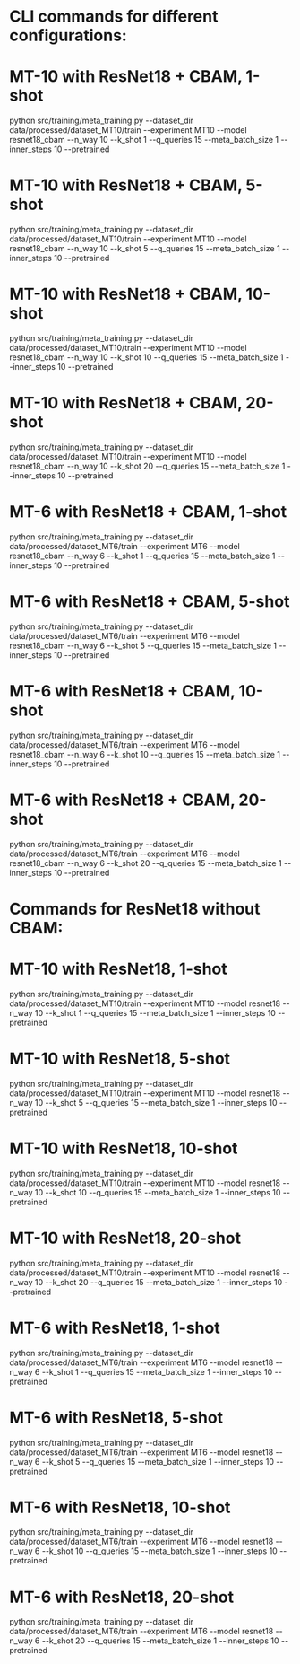# CLI commands for different configurations:

# MT-10 with ResNet18 + CBAM, 1-shot
python src/training/meta_training.py --dataset_dir data/processed/dataset_MT10/train --experiment MT10 --model resnet18_cbam --n_way 10 --k_shot 1 --q_queries 15 --meta_batch_size 1 --inner_steps 10 --pretrained

# MT-10 with ResNet18 + CBAM, 5-shot
python src/training/meta_training.py --dataset_dir data/processed/dataset_MT10/train --experiment MT10 --model resnet18_cbam --n_way 10 --k_shot 5 --q_queries 15 --meta_batch_size 1 --inner_steps 10 --pretrained

# MT-10 with ResNet18 + CBAM, 10-shot
python src/training/meta_training.py --dataset_dir data/processed/dataset_MT10/train --experiment MT10 --model resnet18_cbam --n_way 10 --k_shot 10 --q_queries 15 --meta_batch_size 1 --inner_steps 10 --pretrained

# MT-10 with ResNet18 + CBAM, 20-shot
python src/training/meta_training.py --dataset_dir data/processed/dataset_MT10/train --experiment MT10 --model resnet18_cbam --n_way 10 --k_shot 20 --q_queries 15 --meta_batch_size 1 --inner_steps 10 --pretrained

# MT-6 with ResNet18 + CBAM, 1-shot
python src/training/meta_training.py --dataset_dir data/processed/dataset_MT6/train --experiment MT6 --model resnet18_cbam --n_way 6 --k_shot 1 --q_queries 15 --meta_batch_size 1 --inner_steps 10 --pretrained

# MT-6 with ResNet18 + CBAM, 5-shot
python src/training/meta_training.py --dataset_dir data/processed/dataset_MT6/train --experiment MT6 --model resnet18_cbam --n_way 6 --k_shot 5 --q_queries 15 --meta_batch_size 1 --inner_steps 10 --pretrained

# MT-6 with ResNet18 + CBAM, 10-shot
python src/training/meta_training.py --dataset_dir data/processed/dataset_MT6/train --experiment MT6 --model resnet18_cbam --n_way 6 --k_shot 10 --q_queries 15 --meta_batch_size 1 --inner_steps 10 --pretrained

# MT-6 with ResNet18 + CBAM, 20-shot
python src/training/meta_training.py --dataset_dir data/processed/dataset_MT6/train --experiment MT6 --model resnet18_cbam --n_way 6 --k_shot 20 --q_queries 15 --meta_batch_size 1 --inner_steps 10 --pretrained

# Commands for ResNet18 without CBAM:

# MT-10 with ResNet18, 1-shot
python src/training/meta_training.py --dataset_dir data/processed/dataset_MT10/train --experiment MT10 --model resnet18 --n_way 10 --k_shot 1 --q_queries 15 --meta_batch_size 1 --inner_steps 10 --pretrained

# MT-10 with ResNet18, 5-shot
python src/training/meta_training.py --dataset_dir data/processed/dataset_MT10/train --experiment MT10 --model resnet18 --n_way 10 --k_shot 5 --q_queries 15 --meta_batch_size 1 --inner_steps 10 --pretrained

# MT-10 with ResNet18, 10-shot
python src/training/meta_training.py --dataset_dir data/processed/dataset_MT10/train --experiment MT10 --model resnet18 --n_way 10 --k_shot 10 --q_queries 15 --meta_batch_size 1 --inner_steps 10 --pretrained

# MT-10 with ResNet18, 20-shot
python src/training/meta_training.py --dataset_dir data/processed/dataset_MT10/train --experiment MT10 --model resnet18 --n_way 10 --k_shot 20 --q_queries 15 --meta_batch_size 1 --inner_steps 10 --pretrained

# MT-6 with ResNet18, 1-shot
python src/training/meta_training.py --dataset_dir data/processed/dataset_MT6/train --experiment MT6 --model resnet18 --n_way 6 --k_shot 1 --q_queries 15 --meta_batch_size 1 --inner_steps 10 --pretrained

# MT-6 with ResNet18, 5-shot
python src/training/meta_training.py --dataset_dir data/processed/dataset_MT6/train --experiment MT6 --model resnet18 --n_way 6 --k_shot 5 --q_queries 15 --meta_batch_size 1 --inner_steps 10 --pretrained

# MT-6 with ResNet18, 10-shot
python src/training/meta_training.py --dataset_dir data/processed/dataset_MT6/train --experiment MT6 --model resnet18 --n_way 6 --k_shot 10 --q_queries 15 --meta_batch_size 1 --inner_steps 10 --pretrained

# MT-6 with ResNet18, 20-shot
python src/training/meta_training.py --dataset_dir data/processed/dataset_MT6/train --experiment MT6 --model resnet18 --n_way 6 --k_shot 20 --q_queries 15 --meta_batch_size 1 --inner_steps 10 --pretrained